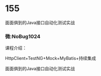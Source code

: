 # 155
面面俱到的Java接口自动化测试实战
### 微:NoBug1024 


课程介绍：

HttpClient+TestNG+Mock+MyBatis+持续集成

面面俱到的Java接口自动化测试实战
